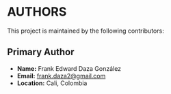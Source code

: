 AUTHORS
=======

This project is maintained by the following contributors:

## Primary Author

- **Name:** Frank Edward Daza González
- **Email:** frank.daza2@gmail.com
- **Location:** Cali, Colombia